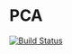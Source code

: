 # PCA
[![Build Status](https://travis-ci.com/eenticott/PCA.svg?branch=main)](https://travis-ci.com/eenticott/PCA)
